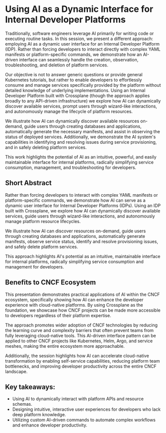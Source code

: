 # Using AI as a Dynamic Interface for Internal Developer Platforms

Traditionally, software engineers leverage AI primarily for writing code or executing routine tasks. In this session, we present a different approach: employing AI as a dynamic user interface for an Internal Developer Platform (IDP). Rather than forcing developers to interact directly with complex YAML manifests or platform-specific commands, we demonstrate how an AI-driven interface can seamlessly handle the creation, observation, troubleshooting, and deletion of platform services.

Our objective is not to answer generic questions or provide general Kubernetes tutorials, but rather to enable developers to effortlessly consume and manage services specifically provided by the platform without detailed knowledge of underlying implementations. Using an Internal Developer Platform built with Crossplane (though the approach applies broadly to any API-driven infrastructure) we explore how AI can dynamically discover available services, prompt users through wizard-like interactions, and autonomously manage the lifecycle of platform resources.

We illustrate how AI can dynamically discover available resources on-demand, guide users through creating databases and applications, automatically generate the necessary manifests, and assist in observing the status of deployed services. Additionally, we demonstrate the AI system's capabilities in identifying and resolving issues during service provisioning, and in safely deleting platform services.

This work highlights the potential of AI as an intuitive, powerful, and easily maintainable interface for internal platforms, radically simplifying service consumption, management, and troubleshooting for developers.

## Short Abstract

Rather than forcing developers to interact with complex YAML manifests or platform-specific commands, we demonstrate how AI can serve as a dynamic user interface for Internal Developer Platforms (IDPs). Using an IDP built with Crossplane, we explore how AI can dynamically discover available services, guide users through wizard-like interactions, and autonomously manage platform resource lifecycles.

We illustrate how AI can discover resources on-demand, guide users through creating databases and applications, automatically generate manifests, observe service status, identify and resolve provisioning issues, and safely delete platform services.

This approach highlights AI's potential as an intuitive, maintainable interface for internal platforms, radically simplifying service consumption and management for developers.

## Benefits to CNCF Ecosystem

This presentation demonstrates practical applications of AI within the CNCF ecosystem, specifically showing how AI can enhance the developer experience with cloud-native platforms. By using Crossplane as the foundation, we showcase how CNCF projects can be made more accessible to developers regardless of their platform expertise.

The approach promotes wider adoption of CNCF technologies by reducing the learning curve and complexity barriers that often prevent teams from fully leveraging cloud-native tools. This AI-driven interface pattern can be applied to other CNCF projects like Kubernetes, Helm, Argo, and service meshes, making the entire ecosystem more approachable.

Additionally, the session highlights how AI can accelerate cloud-native transformation by enabling self-service capabilities, reducing platform team bottlenecks, and improving developer productivity across the entire CNCF landscape.

## Key takeaways:

* Using AI to dynamically interact with platform APIs and resource schemas.
* Designing intuitive, interactive user experiences for developers who lack deep platform knowledge.
* Utilizing custom AI-driven commands to automate complex workflows and enhance developer productivity.
